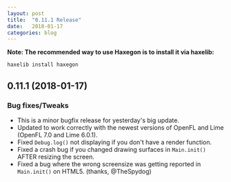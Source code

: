 ```yaml
---
layout: post
title:  "0.11.1 Release"
date:   2018-01-17
categories: blog
---
```


**Note: The recommended way to use Haxegon is to install it via haxelib:**

`haxelib install haxegon`

0.11.1 (2018-01-17)
------------------

### Bug fixes/Tweaks
* This is a minor bugfix release for yesterday's big update.
* Updated to work correctly with the newest versions of OpenFL and Lime (OpenFL 7.0 and Lime 6.0.1).
* Fixed `Debug.log()` not displaying if you don't have a render function.
* Fixed a crash bug if you changed drawing surfaces in `Main.init()` AFTER resizing the screen.
* Fixed a bug where the wrong screensize was getting reported in `Main.init()` on HTML5. (thanks, @TheSpydog)